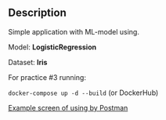 ## Description

Simple application with ML-model using. 

Model: **LogisticRegression**

Dataset: **Iris**

For practice #3 running:

```docker-compose up -d --build``` (or DockerHub)

[Example screen of using by Postman](predict.png)